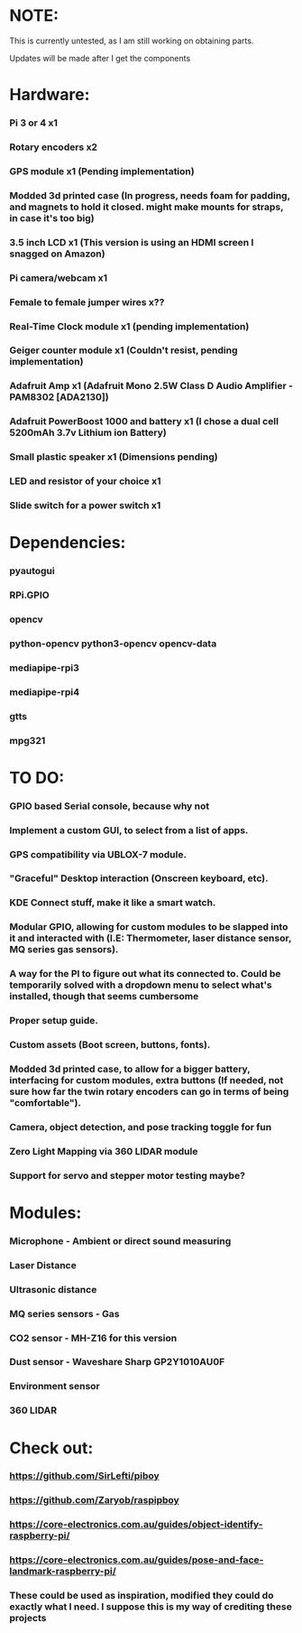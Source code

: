 # NOTE:
This is currently untested, as I am still working on obtaining parts. 

Updates will be made after I get the components
# Hardware:
### Pi 3 or 4 x1
### Rotary encoders x2
### GPS module x1 (Pending implementation)
### Modded 3d printed case (In progress, needs foam for padding, and magnets to hold it closed. might make mounts for straps, in case it's too big)
### 3.5 inch LCD x1 (This version is using an HDMI screen I snagged on Amazon)
### Pi camera/webcam x1
### Female to female jumper wires x??
### Real-Time Clock module x1 (pending implementation)
### Geiger counter module x1 (Couldn't resist, pending implementation)
### Adafruit Amp x1 (Adafruit Mono 2.5W Class D Audio Amplifier - PAM8302 [ADA2130])
### Adafruit PowerBoost 1000 and battery x1 (I chose a dual cell 5200mAh 3.7v Lithium ion Battery)
### Small plastic speaker x1 (Dimensions pending)
### LED and resistor of your choice x1 
### Slide switch for a power switch x1


# Dependencies:
### pyautogui
### RPi.GPIO
### opencv
### python-opencv python3-opencv opencv-data
### mediapipe-rpi3
### mediapipe-rpi4
### gtts
### mpg321

# TO DO:

### GPIO based Serial console, because why not
### Implement a custom GUI, to select from a list of apps.
### GPS compatibility via UBLOX-7 module.
### "Graceful" Desktop interaction (Onscreen keyboard, etc).
### KDE Connect stuff, make it like a smart watch.
### Modular GPIO, allowing for custom modules to be slapped into it and interacted with (I.E: Thermometer, laser distance sensor, MQ series gas sensors).
### A way for the PI to figure out what its connected to. Could be temporarily solved with a dropdown menu to select what's installed, though that seems cumbersome
### Proper setup guide.
### Custom assets (Boot screen, buttons, fonts).
### Modded 3d printed case, to allow for a bigger battery, interfacing for custom modules, extra buttons (If needed, not sure how far the twin rotary encoders can go in terms of being "comfortable").
### Camera, object detection, and pose tracking toggle for fun
### Zero Light Mapping via 360 LIDAR module
### Support for servo and stepper motor testing maybe?

# Modules:
### Microphone - Ambient or direct sound measuring
### Laser Distance
### Ultrasonic distance
### MQ series sensors - Gas 
### CO2 sensor - MH-Z16 for this version
### Dust sensor - Waveshare Sharp GP2Y1010AU0F 
### Environment sensor
### 360 LIDAR


# Check out:

### https://github.com/SirLefti/piboy
### https://github.com/Zaryob/raspipboy
### https://core-electronics.com.au/guides/object-identify-raspberry-pi/
### https://core-electronics.com.au/guides/pose-and-face-landmark-raspberry-pi/
### These could be used as inspiration, modified they could do exactly what I need. I suppose this is my way of crediting these projects
